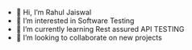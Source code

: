 - 👋 Hi, I’m Rahul Jaiswal
- 👀 I’m interested in Software Testing
- 🌱 I’m currently learning Rest assured API TESTING
- 💞️ I’m looking to collaborate on new projects

<!---
Iamrahuljaiswal/Iamrahuljaiswal is a ✨ special ✨ repository because its `README.md` (this file) appears on your GitHub profile.
You can click the Preview link to take a look at your changes.
--->
